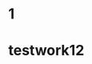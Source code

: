                                                                              
 
# 1  
 
 # testwork12 

 
  
